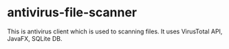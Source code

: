 # antivirus-file-scanner
This is antivirus client which is used to scanning files. It uses VirusTotal API, JavaFX, SQLite DB.
